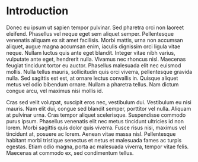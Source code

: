 # Introduction

Donec eu ipsum ut sapien tempor pulvinar. Sed pharetra orci non laoreet eleifend. Phasellus vel neque eget sem aliquet semper. Pellentesque venenatis aliquam ex sit amet facilisis. Morbi mattis, urna non accumsan aliquet, augue magna accumsan enim, iaculis dignissim orci ligula vitae neque. Nullam luctus quis ante eget blandit. Integer vitae nibh varius, vulputate ante eget, hendrerit nulla. Vivamus nec rhoncus nisl. Maecenas feugiat tincidunt tortor eu auctor. Phasellus malesuada elit nec euismod mollis. Nulla tellus mauris, sollicitudin quis orci viverra, pellentesque gravida nulla. Sed sagittis est est, at ornare lectus convallis in. Quisque aliquet metus vel odio bibendum ornare. Nullam a pharetra tellus. Nam dictum congue arcu, vel maximus nisi mollis id.

Cras sed velit volutpat, suscipit eros nec, vestibulum dui. Vestibulum eu nisi mauris. Nam elit dui, congue sed blandit semper, porttitor vel nulla. Aliquam at pulvinar urna. Cras tempor aliquet scelerisque. Suspendisse commodo purus ipsum. Phasellus venenatis elit nec metus tincidunt ultricies id non lorem. Morbi sagittis quis dolor quis viverra. Fusce risus nisi, maximus vel tincidunt at, posuere ac lorem. Aenean vitae massa nisl. Pellentesque habitant morbi tristique senectus et netus et malesuada fames ac turpis egestas. Etiam odio magna, porta ac malesuada viverra, tempor vitae felis. Maecenas at commodo ex, sed condimentum tellus.